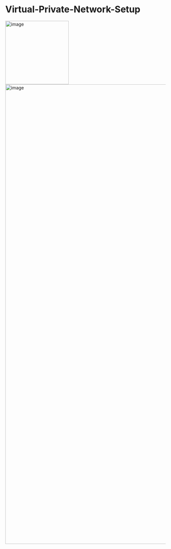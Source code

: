# Virtual-Private-Network-Setup

<img width="199" alt="image" src="https://github.com/user-attachments/assets/1f307f11-da55-411d-8cc9-a391eb7b135a" />


<img width="1440" alt="image" src="https://github.com/user-attachments/assets/779ae0f1-0d5b-43a0-b2cf-b34f3e651fe4" />
